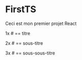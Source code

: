 # FirstTS

Ceci est mon premier projet React



1x # == titre

2x # == sous-titre

3x # == sous-sous-titre

